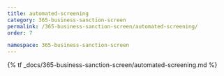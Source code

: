 ```yaml
---
title: automated-screening
category: 365-business-sanction-screen
permalink: /365-business-sanction-screen/automated-screening/
order: 7

namespace: 365-business-sanction-screen
---
```


{% tf _docs/365-business-sanction-screen/automated-screening.md %}